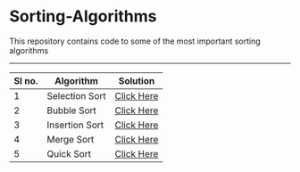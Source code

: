 # Sorting-Algorithms

This repository contains code to some of the most important sorting algorithms
***
| Sl no. | Algorithm | Solution
| ------ | ------------------ | --------
|1| Selection Sort| [Click Here](https://github.com/ShishirMagge/Sorting-Algorithms/blob/main/selection_sort.cpp)
|2| Bubble Sort | [Click Here](https://github.com/ShishirMagge/Sorting-Algorithms/blob/main/bubble_sort.cpp)
|3| Insertion Sort | [Click Here](https://github.com/ShishirMagge/Sorting-Algorithms/blob/main/insertion_sort.cpp)
|4| Merge Sort | [Click Here](https://github.com/ShishirMagge/Sorting-Algorithms/blob/main/merge_sort.cpp)
|5| Quick Sort | [Click Here](https://github.com/ShishirMagge/Sorting-Algorithms/blob/main/quick_sort.cpp)
